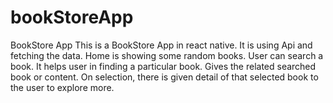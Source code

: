 # bookStoreApp
BookStore App
This is a BookStore App in react native. It is using Api and fetching the data. Home is showing some random books. User can search a book. It helps user in finding a particular book. Gives the related searched book or content. On selection, there is given detail of that selected book to the user to explore more.
